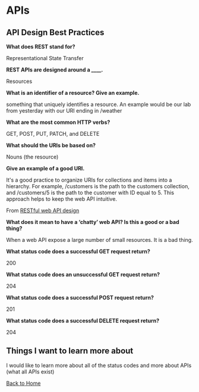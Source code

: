 # APIs


## API Design Best Practices

**What does REST stand for?**

Representational State Transfer

**REST APIs are designed around a ____.**

Resources

**What is an identifier of a resource? Give an example.**

something that uniquely identifies a resource. An example would be our lab from yesterday with our URI ending in /weather

**What are the most common HTTP verbs?**

GET, POST, PUT, PATCH, and DELETE

**What should the URIs be based on?**

Nouns (the resource)

**Give an example of a good URI.**

It's a good practice to organize URIs for collections and items into a hierarchy. For example, /customers is the path to the customers collection, and /customers/5 is the path to the customer with ID equal to 5. This approach helps to keep the web API intuitive.

From [RESTful web API design](https://learn.microsoft.com/en-us/azure/architecture/best-practices/api-design)

**What does it mean to have a ‘chatty’ web API? Is this a good or a bad thing?**

When a web API expose a large number of small resources. It is a bad thing.

**What status code does a successful GET request return?**

200

**What status code does an unsuccessful GET request return?**

204

**What status code does a successful POST request return?**

201

**What status code does a successful DELETE request return?**

204

## Things I want to learn more about

I would like to learn more about all of the status codes and more about APIs (what all APIs exist)

[Back to Home](../README.md)